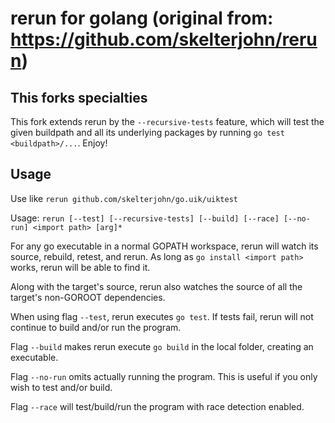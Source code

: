 # rerun for golang (original from: https://github.com/skelterjohn/rerun)

## This forks specialties

This fork extends rerun by the `--recursive-tests` feature, which will test the given buildpath and all its underlying packages by running `go test <buildpath>/...`. Enjoy!

## Usage

Use like ```rerun github.com/skelterjohn/go.uik/uiktest```

Usage: ```rerun [--test] [--recursive-tests] [--build] [--race] [--no-run] <import path> [arg]*```

For any go executable in a normal GOPATH workspace, rerun will watch its source,
rebuild, retest, and rerun. As long as ```go install <import path>``` works,
rerun will be able to find it.

Along with the target's source, rerun also watches the source of all
the target's non-GOROOT dependencies.

When using flag `--test`, rerun executes `go test`. If tests fail, rerun will not continue to build and/or run the program.

Flag `--build` makes rerun execute `go build` in the local folder, creating an executable.

Flag `--no-run` omits actually running the program. This is useful if you only wish to test and/or build.

Flag `--race` will test/build/run the program with race detection enabled.
